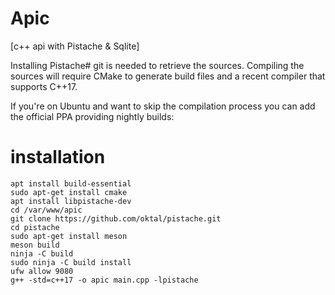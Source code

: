 # Apic
[c++ api with Pistache & Sqlite]

Installing Pistache#
git is needed to retrieve the sources. Compiling the sources will require CMake to generate build files and a recent compiler that supports C++17.

If you're on Ubuntu and want to skip the compilation process you can add the official PPA providing nightly builds:

# installation 
```
apt install build-essential
sudo apt-get install cmake
apt install libpistache-dev
cd /var/www/apic
git clone https://github.com/oktal/pistache.git
cd pistache
sudo apt-get install meson
meson build
ninja -C build
sudo ninja -C build install
ufw allow 9080
g++ -std=c++17 -o apic main.cpp -lpistache
```
